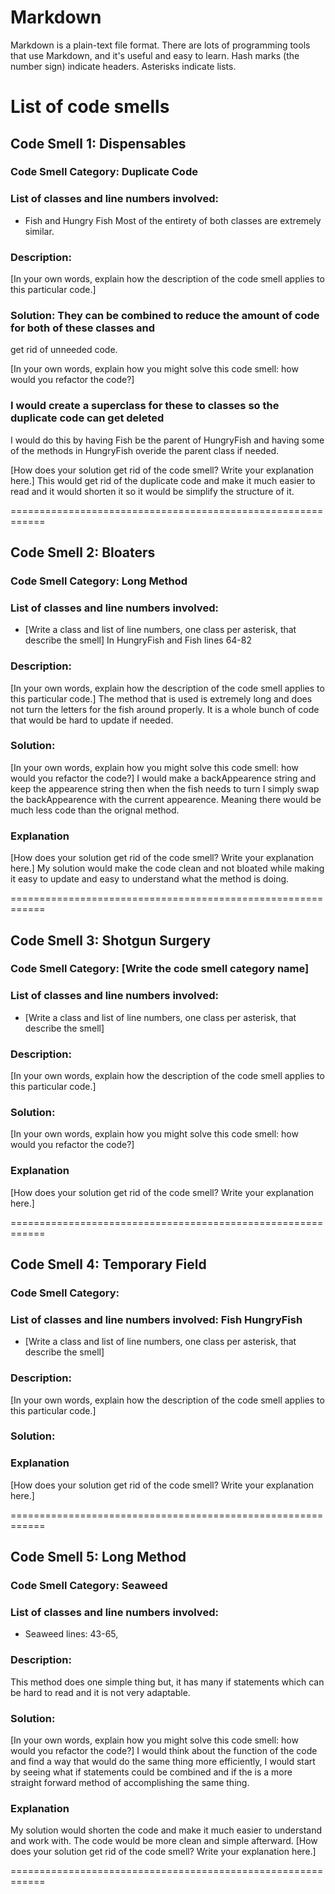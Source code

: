 # Markdown

Markdown is a plain-text file format. There are lots of programming tools that use Markdown, and it's useful and
easy to learn. Hash marks (the number sign) indicate headers. Asterisks indicate lists.

# List of code smells

## Code Smell 1: Dispensables

### Code Smell Category: Duplicate Code

### List of classes and line numbers involved: 

* Fish and Hungry Fish Most of the entirety of both classes are extremely similar. 

### Description:

[In your own words, explain how the description of the code smell applies to this particular code.]

### Solution: They can be combined to reduce the amount of code for both of these classes and
get rid of unneeded code.

[In your own words, explain how you might solve this code smell:
how would you refactor the code?]

### I  would create a superclass for these to classes so the duplicate code can get deleted
I would do this by having Fish be the parent of HungryFish and having some of the methods in 
HungryFish overide the parent class if needed.

[How does your solution get rid of the code smell? Write your explanation here.]
This would get rid of the duplicate code and make it much easier to read and it would 
shorten it so it would be simplify the structure of it.


============================================================
## Code Smell 2: Bloaters

### Code Smell Category: Long Method

### List of classes and line numbers involved:

* [Write a class and list of line numbers, one class per asterisk, that describe the smell]
    In HungryFish and Fish lines 64-82
### Description:

[In your own words, explain how the description of the code smell applies to this particular code.]
The method that is used is extremely long and does not turn the letters for the fish around 
properly. It is a whole bunch of code that would be hard to update if needed.
### Solution:

[In your own words, explain how you might solve this code smell:
how would you refactor the code?]
I would make a backAppearence string and keep the appearence string then when the fish needs
to turn I simply swap the backAppearence with the current appearence. Meaning there would be 
much less code than the orignal method.
### Explanation

[How does your solution get rid of the code smell? Write your explanation here.]
My solution would make the code clean and not bloated while making it easy to update
and easy to understand what the method is doing.


============================================================

## Code Smell 3: Shotgun Surgery

### Code Smell Category: [Write the code smell category name]

### List of classes and line numbers involved:

* [Write a class and list of line numbers, one class per asterisk, that describe the smell]

### Description:

[In your own words, explain how the description of the code smell applies to this particular code.]

### Solution:

[In your own words, explain how you might solve this code smell:
how would you refactor the code?]

### Explanation

[How does your solution get rid of the code smell? Write your explanation here.]

============================================================
## Code Smell 4:  Temporary Field

### Code Smell Category: 

### List of classes and line numbers involved: Fish HungryFish

* [Write a class and list of line numbers, one class per asterisk, that describe the smell]

### Description:

[In your own words, explain how the description of the code smell applies to this particular code.]

### Solution:


### Explanation

[How does your solution get rid of the code smell? Write your explanation here.]

============================================================

## Code Smell 5: Long Method

### Code Smell Category: Seaweed

### List of classes and line numbers involved:

* Seaweed lines: 43-65, 
### Description:

This method does one simple thing but, it has many if statements which can be hard to read and it is
not very adaptable.

### Solution:

[In your own words, explain how you might solve this code smell:
how would you refactor the code?]
I would think about the function of the code and find a way that would do the same thing more efficiently,
I would start by seeing what if statements could be combined and if the is a more straight forward method
of accomplishing the same thing.

### Explanation
My solution would shorten the code and make it much easier to understand and work with. The code would
be more clean and simple afterward.
[How does your solution get rid of the code smell? Write your explanation here.]

============================================================
